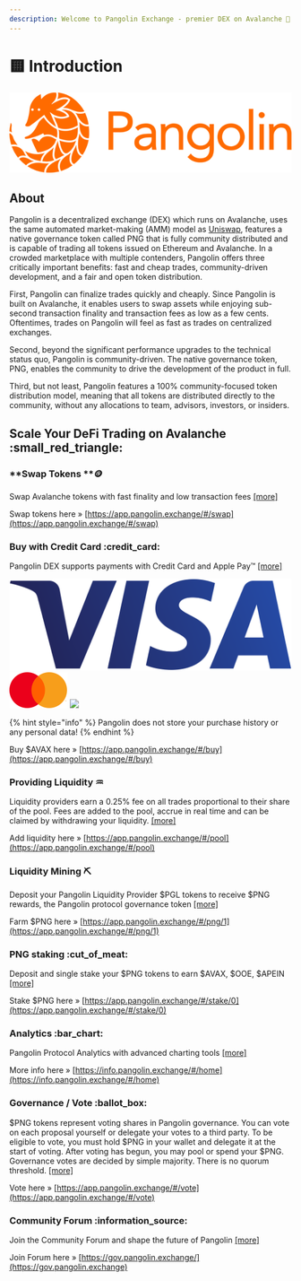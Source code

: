 ```yaml
---
description: Welcome to Pangolin Exchange - premier DEX on Avalanche 🔺
---
```


# 🟨 Introduction

![](<.gitbook/assets/logo (2) (1).png>)

## About

Pangolin is a decentralized exchange (DEX) which runs on Avalanche, uses the same automated market-making (AMM) model as [Uniswap](https://docs.uniswap.org/protocol/V2/concepts/protocol-overview/how-uniswap-works), features a native governance token called PNG that is fully community distributed and is capable of trading all tokens issued on Ethereum and Avalanche. In a crowded marketplace with multiple contenders, Pangolin offers three critically important benefits: fast and cheap trades, community-driven development, and a fair and open token distribution.

First, Pangolin can finalize trades quickly and cheaply. Since Pangolin is built on Avalanche, it enables users to swap assets while enjoying sub-second transaction finality and transaction fees as low as a few cents. Oftentimes, trades on Pangolin will feel as fast as trades on centralized exchanges.&#x20;

Second, beyond the significant performance upgrades to the technical status quo, Pangolin is community-driven. The native governance token, PNG, enables the community to drive the development of the product in full.&#x20;

Third, but not least, Pangolin features a 100% community-focused token distribution model, meaning that all tokens are distributed directly to the community, without any allocations to team, advisors, investors, or insiders.

## Scale Your DeFi Trading on Avalanche :small\_red\_triangle:



### **Swap Tokens **:coin:&#x20;

Swap Avalanche tokens with fast finality and low transaction fees [\[more\]](getting-started-on-pangolin/trading.md)

Swap tokens here » [https://app.pangolin.exchange/#/swap](https://app.pangolin.exchange/#/swap)



### Buy with Credit Card :credit\_card:&#x20;

Pangolin DEX supports payments with Credit Card and Apple Pay™ [\[more\]](getting-started-on-pangolin/buy-with-credit-card/)

![](.gitbook/assets/visa-logo.png) ![](.gitbook/assets/mc-logo-52.svg) ![](https://app.pangolin.exchange/static/media/Apple\_Pay\_Mark\_RGB\_041619.fe4f01ad.svg)

{% hint style="info" %}
Pangolin does not store your purchase history or any personal data!
{% endhint %}

Buy $AVAX here » [https://app.pangolin.exchange/#/buy](https://app.pangolin.exchange/#/buy)



### Providing Liquidity :aquarius:&#x20;

Liquidity providers earn a 0.25% fee on all trades proportional to their share of the pool. Fees are added to the pool, accrue in real time and can be claimed by withdrawing your liquidity. [\[more\]](getting-started-on-pangolin/stake-liquidity.md)

Add liquidity here » [https://app.pangolin.exchange/#/pool](https://app.pangolin.exchange/#/pool)



### Liquidity Mining :pick:&#x20;

Deposit your Pangolin Liquidity Provider $PGL tokens to receive $PNG rewards, the Pangolin protocol governance token [\[more\]](getting-started-on-pangolin/liquidity-mining.md)

Farm $PNG here » [https://app.pangolin.exchange/#/png/1](https://app.pangolin.exchange/#/png/1)



### PNG staking :cut\_of\_meat:&#x20;

Deposit and single stake your $PNG tokens to earn $AVAX, $OOE, $APEIN [\[more\]](getting-started-on-pangolin/staking-png.md)

Stake $PNG here » [https://app.pangolin.exchange/#/stake/0](https://app.pangolin.exchange/#/stake/0)



### Analytics :bar\_chart:&#x20;

Pangolin Protocol Analytics with advanced charting tools [\[more\]](getting-started-on-pangolin/analytics.md)

More info here » [https://info.pangolin.exchange/#/home](https://info.pangolin.exchange/#/home)



### Governance / Vote :ballot\_box:&#x20;

$PNG tokens represent voting shares in Pangolin governance. You can vote on each proposal yourself or delegate your votes to a third party. To be eligible to vote, you must hold $PNG in your wallet and delegate it at the start of voting. After voting has begun, you may pool or spend your $PNG. Governance votes are decided by simple majority. There is no quorum threshold. [\[more\]](getting-started-on-pangolin/governance-vote.md)

Vote here » [https://app.pangolin.exchange/#/vote](https://app.pangolin.exchange/#/vote)



### Community Forum :information\_source:&#x20;

Join the Community Forum and shape the future of Pangolin [\[more\]](getting-started-on-pangolin/community-forum.md)

Join Forum here » [https://gov.pangolin.exchange/](https://gov.pangolin.exchange)

